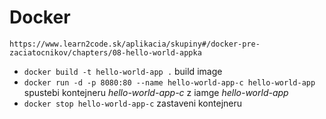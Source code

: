 # Docker

```https://www.learn2code.sk/aplikacia/skupiny#/docker-pre-zaciatocnikov/chapters/08-hello-world-appka```

- ```docker build -t hello-world-app .``` build image
- ```docker run -d -p 8080:80 --name hello-world-app-c hello-world-app``` spustebi kontejneru *hello-world-app-c* z iamge *hello-world-app*
- ```docker stop hello-world-app-c``` zastaveni kontejneru
